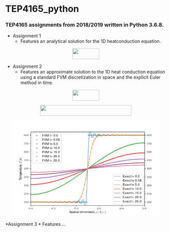 # TEP4165_python #
### TEP4165 assignments from 2018/2019 written in Python 3.6.8. ###

* Assignment 1
   * Features an analytical solution for the 1D heatconduction equation.
   
<p align="center"><img src="/tex/a3f4ce18d220d3d653d024810301792e.svg?invert_in_darkmode&sanitize=true" align=middle width=84.37884345pt height=33.81208709999999pt/></p>

                  
* Assignment 2
   * Features an approximate solution to the 1D heat conduction equation using a standard FVM discretization in space and the explicit Euler method in time.

<p align="center"><img src="/tex/a3f4ce18d220d3d653d024810301792e.svg?invert_in_darkmode&sanitize=true" align=middle width=84.37884345pt height=33.81208709999999pt/></p>
<p align="center"><img src="/tex/8f30b89e9ae3bfbe35ad5797de695672.svg?invert_in_darkmode&sanitize=true" align=middle width=286.95335295pt height=33.62942055pt/></p>


<p align="center">
  <img width="460" height="300" src="https://github.com/danielhalvorsen/TEP4165_python/blob/master/Assignment_script/FVM_EXACT_HEATCONDUCTION.png">
</p>

*Assignment 3
    * Features ...
